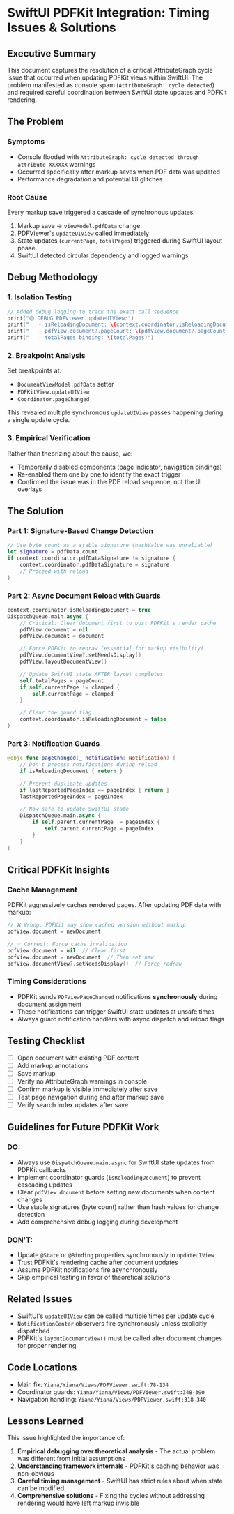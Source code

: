 # SwiftUI PDFKit Integration: Timing Issues & Solutions

## Executive Summary

This document captures the resolution of a critical AttributeGraph cycle issue that occurred when updating PDFKit views within SwiftUI. The problem manifested as console spam (`AttributeGraph: cycle detected`) and required careful coordination between SwiftUI state updates and PDFKit rendering.

## The Problem

### Symptoms
- Console flooded with `AttributeGraph: cycle detected through attribute XXXXXX` warnings
- Occurred specifically after markup saves when PDF data was updated
- Performance degradation and potential UI glitches

### Root Cause
Every markup save triggered a cascade of synchronous updates:
1. Markup save → `viewModel.pdfData` change
2. PDFViewer's `updateUIView` called immediately
3. State updates (`currentPage`, `totalPages`) triggered during SwiftUI layout phase
4. SwiftUI detected circular dependency and logged warnings

## Debug Methodology

### 1. Isolation Testing
```swift
// Added debug logging to track the exact call sequence
print("🟡 DEBUG PDFViewer.updateUIView:")
print("   - isReloadingDocument: \(context.coordinator.isReloadingDocument)")
print("   - pdfView.document?.pageCount: \(pdfView.document?.pageCount ?? 0)")
print("   - totalPages binding: \(totalPages)")
```

### 2. Breakpoint Analysis
Set breakpoints at:
- `DocumentViewModel.pdfData` setter
- `PDFKitView.updateUIView`
- `Coordinator.pageChanged`

This revealed multiple synchronous `updateUIView` passes happening during a single update cycle.

### 3. Empirical Verification
Rather than theorizing about the cause, we:
- Temporarily disabled components (page indicator, navigation bindings)
- Re-enabled them one by one to identify the exact trigger
- Confirmed the issue was in the PDF reload sequence, not the UI overlays

## The Solution

### Part 1: Signature-Based Change Detection
```swift
// Use byte count as a stable signature (hashValue was unreliable)
let signature = pdfData.count
if context.coordinator.pdfDataSignature != signature {
    context.coordinator.pdfDataSignature = signature
    // Proceed with reload
}
```

### Part 2: Async Document Reload with Guards
```swift
context.coordinator.isReloadingDocument = true
DispatchQueue.main.async {
    // Critical: Clear document first to bust PDFKit's render cache
    pdfView.document = nil
    pdfView.document = document

    // Force PDFKit to redraw (essential for markup visibility)
    pdfView.documentView?.setNeedsDisplay()
    pdfView.layoutDocumentView()

    // Update SwiftUI state AFTER layout completes
    self.totalPages = pageCount
    if self.currentPage != clamped {
        self.currentPage = clamped
    }

    // Clear the guard flag
    context.coordinator.isReloadingDocument = false
}
```

### Part 3: Notification Guards
```swift
@objc func pageChanged(_ notification: Notification) {
    // Don't process notifications during reload
    if isReloadingDocument { return }

    // Prevent duplicate updates
    if lastReportedPageIndex == pageIndex { return }
    lastReportedPageIndex = pageIndex

    // Now safe to update SwiftUI state
    DispatchQueue.main.async {
        if self.parent.currentPage != pageIndex {
            self.parent.currentPage = pageIndex
        }
    }
}
```

## Critical PDFKit Insights

### Cache Management
PDFKit aggressively caches rendered pages. After updating PDF data with markup:
```swift
// ❌ Wrong: PDFKit may show cached version without markup
pdfView.document = newDocument

// ✅ Correct: Force cache invalidation
pdfView.document = nil  // Clear first
pdfView.document = newDocument  // Then set new
pdfView.documentView?.setNeedsDisplay()  // Force redraw
```

### Timing Considerations
- PDFKit sends `PDFViewPageChanged` notifications **synchronously** during document assignment
- These notifications can trigger SwiftUI state updates at unsafe times
- Always guard notification handlers with async dispatch and reload flags

## Testing Checklist

- [ ] Open document with existing PDF content
- [ ] Add markup annotations
- [ ] Save markup
- [ ] Verify no AttributeGraph warnings in console
- [ ] Confirm markup is visible immediately after save
- [ ] Test page navigation during and after markup save
- [ ] Verify search index updates after save

## Guidelines for Future PDFKit Work

### DO:
- Always use `DispatchQueue.main.async` for SwiftUI state updates from PDFKit callbacks
- Implement coordinator guards (`isReloadingDocument`) to prevent cascading updates
- Clear `pdfView.document` before setting new documents when content changes
- Use stable signatures (byte count) rather than hash values for change detection
- Add comprehensive debug logging during development

### DON'T:
- Update `@State` or `@Binding` properties synchronously in `updateUIView`
- Trust PDFKit's rendering cache after document updates
- Assume PDFKit notifications fire asynchronously
- Skip empirical testing in favor of theoretical solutions

## Related Issues

- SwiftUI's `updateUIView` can be called multiple times per update cycle
- `NotificationCenter` observers fire synchronously unless explicitly dispatched
- PDFKit's `layoutDocumentView()` must be called after document changes for proper rendering

## Code Locations

- Main fix: `Yiana/Yiana/Views/PDFViewer.swift:78-134`
- Coordinator guards: `Yiana/Yiana/Views/PDFViewer.swift:348-390`
- Navigation handling: `Yiana/Yiana/Views/PDFViewer.swift:318-340`

## Lessons Learned

This issue highlighted the importance of:
1. **Empirical debugging over theoretical analysis** - The actual problem was different from initial assumptions
2. **Understanding framework internals** - PDFKit's caching behavior was non-obvious
3. **Careful timing management** - SwiftUI has strict rules about when state can be modified
4. **Comprehensive solutions** - Fixing the cycles without addressing rendering would have left markup invisible